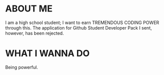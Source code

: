 # ABOUT ME
I am a high school student; I want to earn TREMENDOUS CODING POWER through this.
The application for Github Student Developer Pack I sent, however, has been rejected. 

# WHAT I WANNA DO
Being powerful.

